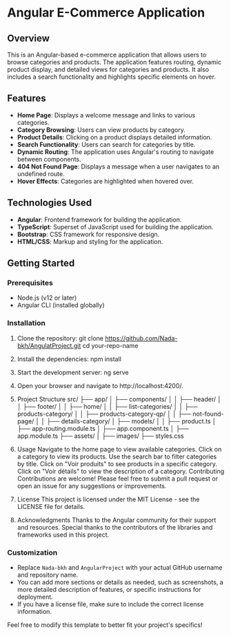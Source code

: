 # Angular E-Commerce Application

## Overview

This is an Angular-based e-commerce application that allows users to browse categories and products. The application features routing, dynamic product display, and detailed views for categories and products. It also includes a search functionality and highlights specific elements on hover.

## Features

- **Home Page**: Displays a welcome message and links to various categories.
- **Category Browsing**: Users can view products by category.
- **Product Details**: Clicking on a product displays detailed information.
- **Search Functionality**: Users can search for categories by title.
- **Dynamic Routing**: The application uses Angular's routing to navigate between components.
- **404 Not Found Page**: Displays a message when a user navigates to an undefined route.
- **Hover Effects**: Categories are highlighted when hovered over.

## Technologies Used

- **Angular**: Frontend framework for building the application.
- **TypeScript**: Superset of JavaScript used for building the application.
- **Bootstrap**: CSS framework for responsive design.
- **HTML/CSS**: Markup and styling for the application.

## Getting Started

### Prerequisites

- Node.js (v12 or later)
- Angular CLI (installed globally)

### Installation

1. Clone the repository:
   git clone https://github.com/Nada-bkh/AngulatProject.git
   cd your-repo-name
2. Install the dependencies:
npm install
3. Start the development server:
ng serve
4. Open your browser and navigate to http://localhost:4200/.

5. Project Structure
src/
├── app/
│   ├── components/
│   │   ├── header/
│   │   ├── footer/
│   │   ├── home/
│   │   ├── list-categories/
│   │   ├── products-category/
│   │   ├── products-category-qp/
│   │   ├── not-found-page/
│   │   ├── details-category/
│   ├── models/
│   │   ├── product.ts
│   ├── app-routing.module.ts
│   ├── app.component.ts
│   ├── app.module.ts
├── assets/
│   ├── images/
├── styles.css
6. Usage
Navigate to the home page to view available categories.
Click on a category to view its products.
Use the search bar to filter categories by title.
Click on "Voir produits" to see products in a specific category.
Click on "Voir détails" to view the description of a category.
Contributing
Contributions are welcome! Please feel free to submit a pull request or open an issue for any suggestions or improvements.

7. License
This project is licensed under the MIT License - see the LICENSE file for details.

8. Acknowledgments
Thanks to the Angular community for their support and resources.
Special thanks to the contributors of the libraries and frameworks used in this project.
### Customization

- Replace `Nada-bkh` and `AngularProject` with your actual GitHub username and repository name.
- You can add more sections or details as needed, such as screenshots, a more detailed description of features, or specific instructions for deployment.
- If you have a license file, make sure to include the correct license information.

Feel free to modify this template to better fit your project's specifics!
